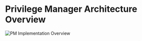 [title]: # (Architecture Overview)
[tags]: # (Architecture,Overview)
[priority]: # (2) 
# Privilege Manager Architecture Overview

![PM Implementation Overview](https://app01-dev01-homer-east-us.azurewebsites.net/privman/0.1.1-dgran/pm/images/pm_estate.png)

<!--
### General Architecture

![PM General Architecture](../pm/ug/images/pm_arch.png)

### Cloud Architecture for Azure and Amazon AWS Hosted Environments

![PM Cloud Architecture](../pm/ug/images/pm_arch_cloud.png)

### Proxy or Azure Bus Architecture for Environments without Internet Access

![PM No Internet](../pm/ug/images/pm_arch_nowww.png)
-->
